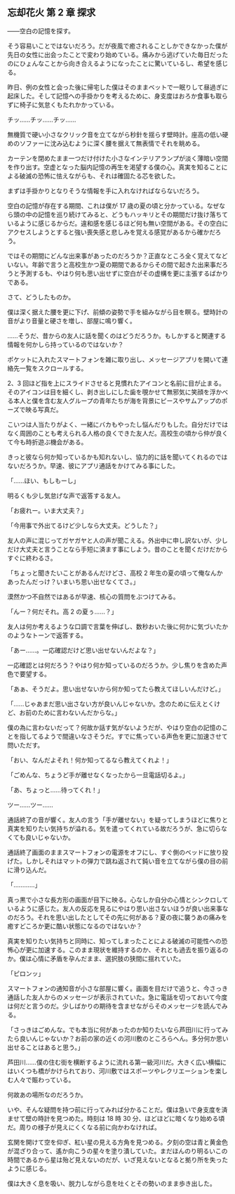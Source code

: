 ## 忘却花火 第 2 章 探求

――空白の記憶を探す。

そう容易いことではないだろう。だが夜風で癒されることしかできなかった僕が先日の女性に出会ったことで変わり始めている。痛みから逃げていた毎日だったのにひょんなことから向き合えるようになったことに驚いているし、希望を感じる。

昨日、例の女性と会った後に帰宅した僕はそのままベットで一眠りして昼過ぎに起床した。そして記憶への手掛かりを考えるために、身支度はおろか食事も取らずに椅子に気怠くもたれかかっている。

チッ……チッ……チッ……

無機質で硬い小さなクリック音を立てながら秒針を揺らす壁時計。座高の低い硬めのソファーに沈み込むように深く腰を据えて無表情でそれを眺める。

カーテンを閉めたまま一つだけ付けた小さなインテリアランプが淡く薄暗い空間を作り出す。空虚となった脳内記憶の再生を渇望する僕の心。真実を知ることによる破滅の恐怖に怯えながらも、それは確固たる芯を欲した。

まずは手掛かりとなりそうな情報を手に入れなければならないだろう。

空白の記憶が存在する期間、これは僕が 17 歳の夏の頃と分かっている。なぜなら頭の中の記憶を巡り続けてみると、どうもハッキリとその期間だけ抜け落ちているように感じるからだ。違和感を感じるほど何も無い空間がある。その空白にアクセスしようとすると強い喪失感と悲しみを覚える感覚があるから確かだろう。

ではその期間にどんな出来事があったのだろうか？正直なところ全く覚えてなどいない。年齢で言うと高校生かつ夏の期間であるからその間で起きた出来事だろうと予測するも、やはり何も思い出せずに空白がその虚構を更に主張するばかりである。

さて、どうしたものか。

僕は深く据えた腰を更に下げ、前傾の姿勢で手を組みながら目を瞑る。壁時計の音がより音量と硬さを増し、部屋に鳴り響く。

……そうだ、昔からの友人に話を聞くのはどうだろうか。もしかすると関連する情報を何かしら持っているのではないか？

ポケットに入れたスマートフォンを雑に取り出し、メッセージアプリを開いて連絡先一覧をスクロールする。

2、3 回ほど指を上にスライドさせると見慣れたアイコンと名前に目が止まる。そのアイコンは目を細くし、剥き出しにした歯を覗かせて無邪気に笑顔を浮かべる本人と僕を含む友人グループの青年たちが海を背景にピースやサムアップのポーズで映る写真だ。

こいつは人当たりがよく、一緒にバカもやったし悩んだりもした。自分だけではなく周囲のことも考えられる人格の良くできた友人だ。高校生の頃から仲が良くて今も時折遊ぶ機会がある。

きっと彼なら何か知っているかも知れないし、協力的に話を聞いてくれるのではないだろうか。早速、彼にアプリ通話をかけてみる事にした。

「……ほい、もしもーし」

明るくも少し気怠げな声で返答する友人。

「お疲れー。いま大丈夫？」

「今用事で外出てるけど少しなら大丈夫。どうした？」

友人の声に混じってガヤガヤと人の声が聞こえる。外出中に申し訳ないが、少しだけ大丈夫と言うことなら手短に済ます事にしよう。昔のことを聞くだけだからすぐに終わるさ。

「ちょっと聞きたいことがあるんだけどさ、高校 2 年生の夏の頃って俺なんかあったんだっけ？いまいち思い出せなくてさ。」

漠然かつ不自然ではあるが早速、核心の質問をぶつけてみる。

「んー？何だそれ。高 2 の夏ぅ……？」

友人は何か考えるような口調で言葉を伸ばし、数秒おいた後に何かに気づいたかのようなトーンで返答する。

「あー……。一応確認だけど思い出せないんだよな？」

一応確認とは何だろう？やはり何か知っているのだろうか。少し焦りを含めた声色で要望する。

「あぁ、そうだよ。思い出せないから何か知ってたら教えてほしいんだけど。」

「……じゃあまだ思い出さない方が良いんじゃないか。念のために伝えとくけど、お前のために言わないんだからな。」

僕の為に言わないだって？何故か話す気がないようだが、やはり空白の記憶のことを指してるようで間違いなさそうだ。すでに焦っている声色を更に加速させて問いただす。

「おい、なんだよそれ！何か知ってるなら教えてくれよ！」

「ごめんな、ちょうど手が離せなくなったから一旦電話切るよ。」

「あ、ちょっと……待ってくれ！」

ツー……ツー……

通話終了の音が響く。友人の言う「手が離せない」を疑ってしまうほどに焦りと真実を知りたい気持ちが溢れる。気を遣ってくれている故だろうが、急に切らなくても良いじゃないか。

通話終了画面のままスマートフォンの電源をオフにし、すぐ側のベッドに放り投げた。しかしそれはマットの弾力で跳ね返されて鈍い音を立てながら僕の目の前に滑り込んだ。

「…………」

真っ黒で小さな長方形の画面が目下に映る。心なしか自分の心情とシンクロしているように感じた。友人の反応を見るにやはり思い出さないほうが良い出来事なのだろう。それを思い出したとしてその先に何がある？夏の夜に襲うあの痛みを癒すどころか更に酷い状態になるのではないか？

真実を知りたい気持ちと同時に、知ってしまったことによる破滅の可能性への恐怖心が更に加速する。このまま現状を維持するのか、それとも過去を振り返るのか。僕は心情に矛盾を孕んだまま、選択肢の狭間に揺れていた。

「ピロンッ」

スマートフォンの通知音が小さな部屋に響く。画面を目だけで追うと、今さっき通話した友人からのメッセージが表示されていた。急に電話を切っておいて今度は何だと言うのだ。少しばかりの期待を含ませながらそのメッセージを読んでみる。

「さっきはごめんな。でも本当に何があったのか知りたいなら芦田川に行ってみたら良いんじゃないか？お前の家の近くの河川敷のところらへん。多分何か思い出せることはあると思う。」

芦田川……僕の住む街を横断するように流れる第一級河川だ。大きく広い横幅にはいくつも橋がかけられており、河川敷ではスポーツやレクリエーションを楽しむ人々で賑わっている。

何故あの場所なのだろうか。

いや、そんな疑問を持つ前に行ってみれば分かることだ。僕は急いで身支度を済ませて壁の時計を見つめた。時刻は 18 時 30 分、ほどほどに暗くなり始める頃だ。周りの様子が見えにくくなる前に向かわなければ。

玄関を開けて空を仰ぎ、紅い星の見える方角を見つめる。夕刻の空は青と黄金色が混ざり合って、遙か向こうの星々を塗り潰していた。まだほんのり明るいこの時間であるから星は殆ど見えないのだが、いざ見えないとなると拠り所を失ったように感じる。

僕は大きく息を吸い、脱力しながら息を吐くとその勢いのまま歩き出した。
